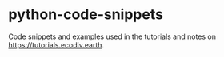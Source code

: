 # python-code-snippets
 Code snippets and examples used in the tutorials and notes on https://tutorials.ecodiv.earth.
